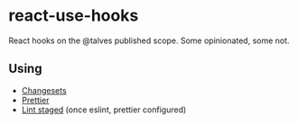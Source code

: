 # react-use-hooks

React hooks on the @talves published scope. Some opinionated, some not.

## Using

- [Changesets][changesets]
- [Prettier][prettier]
- [Lint staged][lint-staged] (once eslint, prettier configured)

[changesets]: https://github.com/atlassian/changesets
[prettier]: https://prettier.io/docs/en/install.html
[lint-staged]: https://github.com/okonet/lint-staged
